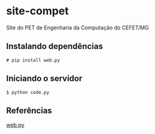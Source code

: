 # site-compet
Site do PET de Engenharia da Computação do CEFET/MG

## Instalando dependências
```
# pip install web.py
```


## Iniciando o servidor

```
$ python code.py
```

## Referências

[web.py](http://webpy.org/)